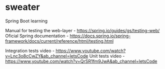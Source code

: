 # sweater
Spring Boot learning

Manual for testing the web-layer - https://spring.io/guides/gs/testing-web/
Oficial Spring documentation - https://docs.spring.io/spring-framework/docs/current/reference/html/testing.html

Integration tests video - https://www.youtube.com/watch?v=Lnc3o8cCwZY&ab_channel=letsCode
Unit tests video - https://www.youtube.com/watch?v=QrSR1fm9JwA&ab_channel=letsCode
